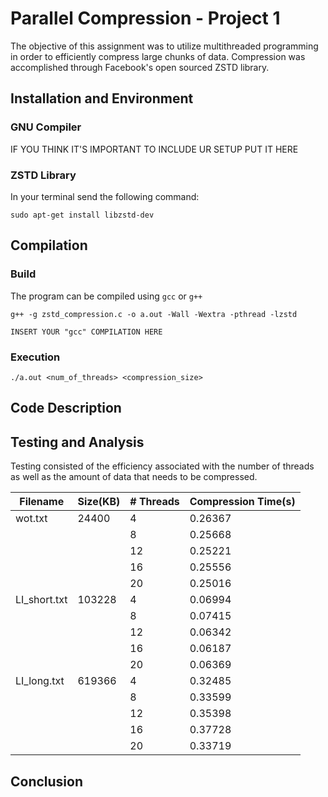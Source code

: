 # Parallel Compression - Project 1

The objective of this assignment was to utilize multithreaded programming in order to efficiently compress large chunks of
data. Compression was accomplished through Facebook's open sourced ZSTD library.

## Installation and Environment

### GNU Compiler
IF YOU THINK IT'S IMPORTANT TO INCLUDE UR SETUP PUT IT HERE
### ZSTD Library
In your terminal send the following command:
```
sudo apt-get install libzstd-dev
```

## Compilation

### Build

The program can be compiled using `gcc` or `g++`
```
g++ -g zstd_compression.c -o a.out -Wall -Wextra -pthread -lzstd
```
```
INSERT YOUR "gcc" COMPILATION HERE
```

### Execution

```
./a.out <num_of_threads> <compression_size>
```

## Code Description



## Testing and Analysis

Testing consisted of the efficiency associated with the number of threads as well as the amount of data that needs to be
compressed.

| Filename	| Size(KB)	| # Threads	| Compression Time(s)	|
|---------------|---------------|---------------|-----------------------|
| wot.txt	| 24400         | 4          	| 0.26367	        |
| 		|	        | 8          	| 0.25668	        |
| 		|	        | 12          	| 0.25221	        |
| 		|	        | 16          	| 0.25556	        |
| 		|	        | 20          	| 0.25016	        |
| LI_short.txt	| 103228        | 4          	| 0.06994	        |
| 		|	        | 8          	| 0.07415	        |
| 		|	        | 12          	| 0.06342	        |
| 		|	        | 16          	| 0.06187	        |
| 		|	        | 20          	| 0.06369	        |
| LI_long.txt	| 619366        | 4          	| 0.32485	        |
| 		|	        | 8          	| 0.33599	        |
| 		|	        | 12          	| 0.35398	        |
| 		|	        | 16          	| 0.37728	        |
| 		|	        | 20          	| 0.33719	        |


## Conclusion

